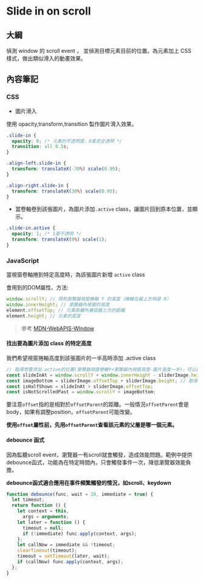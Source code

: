 # Slide in on scroll

## 大綱

偵測 window 的 scroll event ， 並偵測目標元素目前的位置。為元素加上 CSS 樣式，做出類似滑入的動畫效果。

## 內容筆記

### CSS

- 圖片滑入

使用 opacity,transform,transition 製作圖片滑入效果。

```css
.slide-in {
  opacity: 0; /* 元素的不透明度，0是完全透明 */
  transition: all 0.5s;
}

.align-left.slide-in {
  transform: translateX(-30%) scale(0.95);
}

.align-right.slide-in {
  transform: translateX(30%) scale(0.95);
}
```

- 當卷軸卷到該張圖片，為圖片添加`.active` class，讓圖片回到原本位置，並顯示。

```css
.slide-in.active {
  opacity: 1; /* 1是不透明 */
  transform: translateX(0%) scale(1);
}
```

### JavaScript

當視窗卷軸捲到特定高度時，為該張圖片新增 `active` class

會用到的DOM屬性、方法:

```javascript
window.scrollY; // 得到瀏覽器視窗捲軸 Y 的高度（捲軸在最上方時是 0）
window.innerHeight; // 瀏覽器內視窗的高度
element.offsetTop; // 元素距離外層容器上方的距離
element.height; // 元素的高度
```

> 參考  [MDN-WebAPIS-WIndow](https://developer.mozilla.org/en-US/docs/Web/API/Window)

#### 找出要為圖片添加 class 的特定高度

我們希望視窗捲軸高度到該張圖片的一半高時添加 .active class

```javascript
// 取得想要添加.active的位置(瀏覽器視窗卷軸Y+瀏覽器內視窗高度-圖片高度一半)，可以自行調整
const slideInAt = window.scrollY + window.innerHeight - sliderImage.height / 2; 
const imageBottom = sliderImage.offsetTop + sliderImage.height; // 取得圖片底部位置
const isHalfShown = slideInAt > sliderImage.offsetTop; 
const isNotScrolledPast = window.scrollY < imageBottom;
```

要注意`offset`指的是相對於`offsetParent`的距離。一般情況`offsetParent`會是body，如果有調整position，`offsetParent`可能改變。

**使用`offset`屬性前，先用`offsetParent`查看該元素的父層是哪一個元素。**

#### debounce 函式

因為監聽scroll event，瀏覽器一有scroll就會觸發，造成效能問題。範例中提供debounce函式，功能為在特定時間內，只會觸發事件一次，降低瀏覽器效能負擔。

**debounce函式適合應用在事件頻繁觸發的情況，如scroll、keydown**

```javascript
function debounce(func, wait = 20, immediate = true) {
  let timeout;
  return function () {
    let context = this,
      args = arguments;
    let later = function () {
      timeout = null;
      if (!immediate) func.apply(context, args);
    };
    let callNow = immediate && !timeout;
    clearTimeout(timeout);
    timeout = setTimeout(later, wait);
    if (callNow) func.apply(context, args);
  };
}
```

